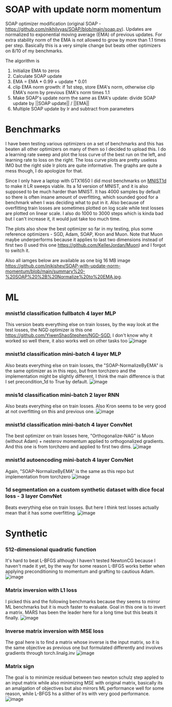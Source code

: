 # SOAP with update norm momentum

SOAP optimizer modification (original SOAP - https://github.com/nikhilvyas/SOAP/blob/main/soap.py). Updates are normalized to exponential moving average (EMA) of previous updates. For extra stability norm of the EMA is not allowed to grow by more than 1.1 times per step. Basically this is a very simple change but beats other optimizers on 8/10 of my benchmarks.

The algorithm is
1. Initialize EMA to zeros
2. Calculate SOAP update
3. EMA = EMA * 0.99 + update * 0.01
4. clip EMA norm growth: if 1st step, store EMA's norm, otherwise clip EMA's norm by previous EMA's norm times 1.1
5. Make SOAP's update norm the same as EMA's update: divide SOAP update by ||SOAP update|| / ||EMA||
6. Multiple SOAP update by lr and subtract from parameters

# Benchmarks
I have been testing various optimizers on a set of benchmarks and this has beaten all other optimizers on many of them so I decided to upload this. I do a learning rate sweep and plot the loss curve of the best run on the left, and learning rate to loss on the right. The loss curve plots are pretty useless IMO but the right side lr plots are quite informative. The graphs are quite a mess though, I do apologize for that.

Since I only have a laptop with GTX1650 I did most benchmarks on [MNIST1d](https://github.com/greydanus/mnist1d) to make it LR sweeps viable. Its a 1d version of MNIST, and it is also supposed to be much harder than MNIST. It has 4000 samples by default so there is often insane amount of overfitting, which sounded good for a benchmark when I was deciding what to put in it. Also because of overfitting train losses are sometimes plotted on log scale while test losses are plotted on linear scale. I also do 1000 to 3000 steps which is kinda bad but I can't increase it, it would just take too much time.

The plots also show the best optimizer so far in my testing, plus some reference optimizers - SGD, Adam, SOAP, Kron and Muon. Note that Muon maybe underperforms because it applies to last two dimensions instead of first two (I used this one https://github.com/KellerJordan/Muon) and I forgot to switch it.

Also all iamges below are available as one big 16 MB image https://github.com/inikishev/SOAP-with-update-norm-momentum/blob/main/summary%20-%20SOAP%20%2B%20Normalize%20to%20EMA.jpg. 

# ML
### mnist1d classification fullbatch 4 layer MLP 
This version beats everything else on train losses, by the way look at the test losses, the NGD optimizer is this one https://github.com/YiwenShaoStephen/NGD-SGD, I don't know why it worked so well there, it also works well on other tasks too
![image](https://github.com/user-attachments/assets/a1ed707f-7ff3-4f93-8c51-d0f8fd1ebe4a)

### mnist1d classification mini-batch 4 layer MLP
Also beats everything else on train losses, the "SOAP-NormalizeByEMA" is the same optimizer as in this repo, but from torchzero and the implementation might be slightly different, I think the main difference is that I set precondition_1d to True by default.
![image](https://github.com/user-attachments/assets/e40e66ed-d334-4976-873c-89a2db0df23d)

### mnis1d classification mini-batch 2 layer RNN
Also beats everything else on train losses. Also Kron seems to be very good at not overfitting on this and previous one.
![image](https://github.com/user-attachments/assets/975035f8-3709-4575-ae4e-8999a903fc3e)

### mnist1d classification mini-batch 4 layer ConvNet
The best optimizer on train losses here, "Orthogonalize-NAG" is Muon (without Adam) + nesterov momentum applied to orthogonalized gradients. And this one is from torchzero and applied to first two dims.
![image](https://github.com/user-attachments/assets/5c3b6294-d04e-4721-86dc-20809257886f)

### mnist1d autoencoding mini-batch 4 layer ConvNet
Again, "SOAP-NormalizeByEMA" is the same as this repo but implementation from torchzero 
![image](https://github.com/user-attachments/assets/ca408b65-9516-4cd8-a8a8-1e607f60c1c7)

### 1d segmentation on a custom synthetic dataset with dice focal loss - 3 layer ConvNet
Beats everything else on train losses. But here I think test losses actually mean that it has some overfitting.
![image](https://github.com/user-attachments/assets/24e450d9-93e2-4905-beeb-c528b41b733f)

# Synthetic
### 512-dimensional quadratic function
It's hard to beat L-BFGS although I haven't tested NewtonCG because I haven't made it yet, by the way for some reason L-BFGS works better when applying preconditioning to momentum and grafting to cautious Adam.
![image](https://github.com/user-attachments/assets/7999cfe7-eec5-48cf-9d80-1290e3ba11a1)

### Matrix inversion with L1 loss
I picked this and the following benchmarks because they seems to mirror ML benchmarks but it is much faster to evaluate. Goal in this one is to invert a matrix. MARS has been the leader here for a long time but this beats it finally.
![image](https://github.com/user-attachments/assets/9f40a219-9df5-442c-9a84-6fc8cb7d8d1f)

### Inverse matrix inversion with MSE loss
The goal here is to find a matrix whose inverse is the input matrix, so it is the same objective as previous one but formulated differently and involves gradients through torch.linalg.inv
![image](https://github.com/user-attachments/assets/2c65b005-d288-4a17-a1ab-7ddeb260aac9)

### Matrix sign
The goal is to minimize residual between two newton schulz step appled to an input matrix while also minimizing MSE with original matrix, basically its an amalgation of objectives but also mirrors ML performance well for some reason, while L-BFGS hs a slither of lrs with very good performance.
![image](https://github.com/user-attachments/assets/c3dd2c81-8e1d-46aa-964f-beec46f590c6)
